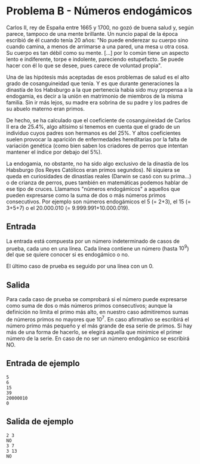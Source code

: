 # Problema B - Números endogámicos

Carlos II, rey de España entre 1665 y 1700, no gozó de buena salud y, según
parece, tampoco de una mente brillante. Un nuncio papal de la época escribió de
él cuando tenía 20 años: "No puede enderezar su cuerpo sino cuando camina, a
menos de arrimarse a una pared, una mesa u otra cosa. Su cuerpo es tan débil
como su mente. [...] por lo común tiene un aspecto lento e indiferente, torpe e
indolente, pareciendo estupefacto. Se puede hacer con él lo que se desee, pues
carece de voluntad propia".

Una de las hipótesis más aceptadas de esos problemas de salud es el alto grado
de cosanguineidad que tenía. Y es que durante generaciones la dinastía de los
Habsburgo a la que pertenecía había sido muy propensa a la endogamia, es decir
a la unión en matrimonio de miembros de la misma familia. Sin ir más lejos, su
madre era sobrina de su padre y los padres de su abuelo materno eran primos.

De hecho, se ha calculado que el coeficiente de cosanguineidad de Carlos II era
de 25.4%, algo altísimo si tenemos en cuenta que el grado de un individuo cuyos
padres son hermanos es del 25%. Y altos coeficientes suelen provocar la
aparición de enfermedades hereditarias por la falta de variación genética (como
bien saben los criadores de perros que intentan mantener el índice por debajo
del 5%).

La endogamia, no obstante, no ha sido algo exclusivo de la dinastía de los
Habsburgo (los Reyes Católicos eran primos segundos). Ni siquiera se queda en
curiosidades de dinastías reales (Darwin se casó con su prima...) o de crianza
de perros, pues también en matemáticas podemos hablar de ese tipo de cruces.
Llamamos "números endogámicos" a aquellos que pueden expresarse como la suma de
dos o más números primos consecutivos. Por ejemplo son números endogámicos el 5
(= 2+3), el 15 (= 3+5+7) o el 20.000.010 (= 9.999.991+10.000.019).

## Entrada
La entrada está compuesta por un número indeterminado de casos de prueba, cada
uno en una línea. Cada línea contiene un número (hasta $10^9$) del que se
quiere conocer si es endogámico o no.

El último caso de prueba es seguido por una línea con un 0.

## Salida
Para cada caso de prueba se comprobará si el número puede expresarse como suma
de dos o más números primos consecutivos; aunque la definición no limita el
primo más alto, en nuestro caso admitiremos sumas de números primos no mayores
que $10^7$. En caso afirmativo se escribirá el número primo más pequeño y el
más grande de esa serie de primos. Si hay más de una forma de hacerlo, se
elegirá aquella que minimice el primer número de la serie. En caso de no ser un
número endogámico se escribirá NO.

## Entrada de ejemplo
```
5
6
15
39
20000010
0
```

## Salida de ejemplo
```
2 3
NO
3 7
3 13
NO
```
